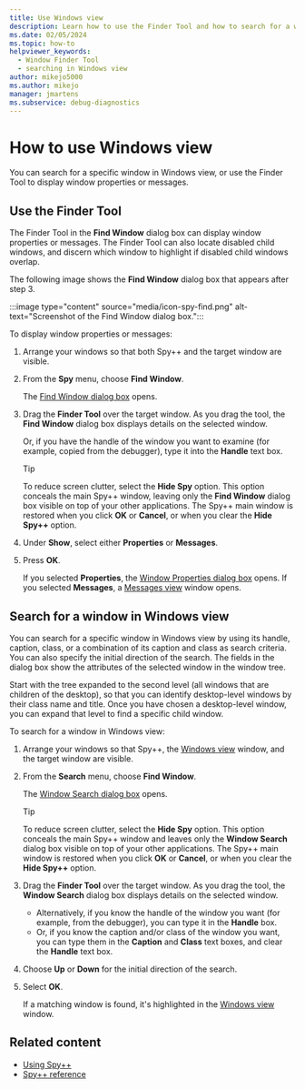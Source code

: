 ```yaml
---
title: Use Windows view
description: Learn how to use the Finder Tool and how to search for a window using the Spy++ Windows view.
ms.date: 02/05/2024
ms.topic: how-to
helpviewer_keywords: 
  - Window Finder Tool
  - searching in Windows view
author: mikejo5000
ms.author: mikejo
manager: jmartens
ms.subservice: debug-diagnostics
---
```


# How to use Windows view

You can search for a specific window in Windows view, or use the Finder Tool to display window properties or messages.

## Use the Finder Tool

The Finder Tool in the **Find Window** dialog box can display window properties or messages. The Finder Tool can also locate disabled child windows, and discern which window to highlight if disabled child windows overlap.

The following image shows the **Find Window** dialog box that appears after step 3.

:::image type="content" source="media/icon-spy-find.png" alt-text="Screenshot of the Find Window dialog box.":::

To display window properties or messages:

1. Arrange your windows so that both Spy++ and the target window are visible.

2. From the **Spy** menu, choose **Find Window**.

    The [Find Window dialog box](search-tools-for-spy-increment-views.md#find-window) opens.

3. Drag the **Finder Tool** over the target window. As you drag the tool, the **Find Window** dialog box displays details on the selected window.

    Or, if you have the handle of the window you want to examine (for example, copied from the debugger), type it into the **Handle** text box.

   > [!TIP]
   > To reduce screen clutter, select the **Hide Spy** option. This option conceals the main Spy++ window, leaving only the **Find Window** dialog box visible on top of your other applications. The Spy++ main window is restored when you click **OK** or **Cancel**, or when you clear the **Hide Spy++** option.

4. Under **Show**, select either **Properties** or **Messages**.

5. Press **OK**.

    If you selected **Properties**, the [Window Properties dialog box](window-properties-dialog-box.md) opens. If you selected **Messages**, a [Messages view](messages-view.md) window opens.

## Search for a window in Windows view

You can search for a specific window in Windows view by using its handle, caption, class, or a combination of its caption and class as search criteria. You can also specify the initial direction of the search. The fields in the dialog box show the attributes of the selected window in the window tree.

Start with the tree expanded to the second level (all windows that are children of the desktop), so that you can identify desktop-level windows by their class name and title. Once you have chosen a desktop-level window, you can expand that level to find a specific child window.

To search for a window in Windows view:

1. Arrange your windows so that Spy++, the [Windows view](windows-view.md) window, and the target window are visible.

2. From the **Search** menu, choose **Find Window**.

    The [Window Search dialog box](search-tools-for-spy-increment-views.md#window-search) opens.

   > [!TIP]
   > To reduce screen clutter, select the **Hide Spy** option. This option conceals the main Spy++ window and leaves only the **Window Search** dialog box visible on top of your other applications. The Spy++ main window is restored when you click **OK** or **Cancel**, or when you clear the **Hide Spy++** option.

3. Drag the **Finder Tool** over the target window. As you drag the tool, the **Window Search** dialog box displays details on the selected window.

    - Alternatively, if you know the handle of the window you want (for example, from the debugger), you can type it in the **Handle** box.
    - Or, if you know the caption and/or class of the window you want, you can type them in the **Caption** and **Class** text boxes, and clear the **Handle** text box.

4. Choose **Up** or **Down** for the initial direction of the search.

5. Select **OK**.

    If a matching window is found, it's highlighted in the [Windows view](windows-view.md) window.

## Related content

- [Using Spy++](using-spy-increment.md)
- [Spy++ reference](spy-increment-reference.md)